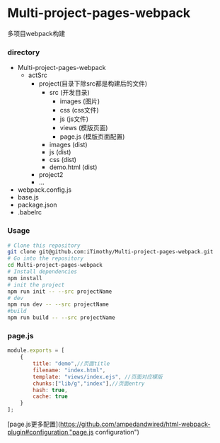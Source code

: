 # Multi-project-pages-webpack
多项目webpack构建

### directory
- Multi-project-pages-webpack
    - actSrc    
        - project(目录下除src都是构建后的文件)
            - src (开发目录)
                - images (图片)
                - css (css文件)
                - js (js文件)
                - views (模版页面)
                - page.js (模版页面配置) 
            - images (dist)
            - js (dist)
            - css (dist)
            - demo.html (dist)
        - project2
        - ...
- webpack.config.js
- base.js
- package.json
- .babelrc

### Usage

```bash
# Clone this repository
git clone git@github.com:iTimothy/Multi-project-pages-webpack.git
# Go into the repository
cd Multi-project-pages-webpack
# Install dependencies
npm install
# init the project
npm run init -- --src projectName
# dev 
npm run dev -- --src projectName
#build
npm run build -- --src projectName
```
### page.js
``` js
module.exports = [
    {
        title: "demo",//页面title
        filename: "index.html",
        template: "views/index.ejs", //页面对应模版
        chunks:["lib/g","index"],//页面entry
        hash: true,
        cache: true
    }
];
```
[page.js更多配置](https://github.com/ampedandwired/html-webpack-plugin#configuration,"page.js configuration")